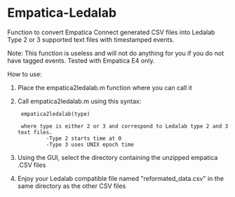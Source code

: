 # Empatica-Ledalab
Function to convert Empatica Connect generated CSV files into Ledalab Type 2 or 3 supported text files with timestamped events.

Note: This function is useless and will not do anything for you if you do not have tagged events. Tested with Empatica E4 only.

How to use:

1. Place the empatica2ledalab.m function where you can call it
2. Call empatica2ledalab.m using this syntax:

        empatica2ledalab(type)
        
        where type is either 2 or 3 and correspond to Ledalab type 2 and 3 text files.
                -Type 2 starts time at 0
                -Type 3 uses UNIX epoch time
                
3. Using the GUI, select the directory containing the unzipped empatica .CSV files
4. Enjoy your Ledalab compatible file named "reformated_data.csv" in the same directory as the other CSV files
